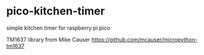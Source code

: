 # pico-kitchen-timer
simple kitchen timer for raspberry pi pico

TM1637 library from Mike Causer https://github.com/mcauser/micropython-tm1637
